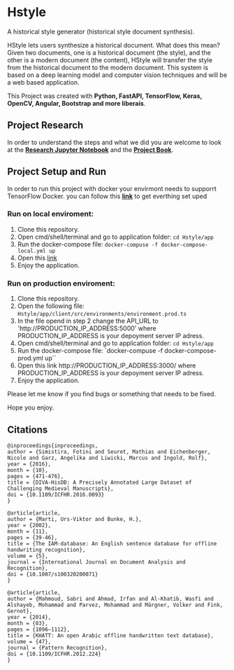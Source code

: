 # Hstyle

A historical style generator (historical style document synthesis).

HStyle lets users synthesize a historical document. What does this mean? Given two documents, one is a historical document (the style), and the other is a modern document (the content), HStyle will transfer the style from the historical document to the modern document. This system is based on a deep learning model and computer vision techniques and will be a web based application.

This Project was created with **Python, FastAPI, TensorFlow, Keras, OpenCV, Angular, Bootstrap and more liberais**. 

## Project Research

In order to understand the steps and what we did you are welcome to look at the [**Research Jupyter Notebook**](https://github.com/leorrose/HStyle/blob/master/research/research_historical_style_generator.ipynb)
and the [**Project Book**](https://github.com/leorrose/HStyle/blob/master/research/Project_Book.pdf).

## Project Setup and Run
In order to run this project with docker your envirmont needs to supporrt TensorFlow Docker. you can follow this [**link**](https://www.tensorflow.org/install/docker) to get everthing set uped

### Run on local enviroment:
1. Clone this repository.
2. Open cmd/shell/terminal and go to application folder: `cd Hstyle/app`
3. Run the docker-compose file: `docker-compuse -f docker-compose-local.yml up`
4. Open this [link](http://localhost:3000/)
5. Enjoy the application.

### Run on production enviroment:
1. Clone this repository.
2. Open the following file: `Hstyle/app/client/src/environments/environment.prod.ts` 
3. In the file opend in step 2 change the API_URL to 'http://PRODUCTION_IP_ADDRESS:5000' where PRODUCTION_IP_ADDRESS is your depoyment server IP adress.
4. Open cmd/shell/terminal and go to application folder: `cd Hstyle/app`
5. Run the docker-compose file: `docker-compuse -f docker-compose-prod.yml up``
6. Open this link http://PRODUCTION_IP_ADDRESS:3000/ where PRODUCTION_IP_ADDRESS is your depoyment server IP adress.
7. Enjoy the application.

Please let me know if you find bugs or something that needs to be fixed.

Hope you enjoy.

## Citations

```
@inproceedings{inproceedings,
author = {Simistira, Fotini and Seuret, Mathias and Eichenberger, Nicole and Garz, Angelika and Liwicki, Marcus and Ingold, Rolf},
year = {2016},
month = {10},
pages = {471-476},
title = {DIVA-HisDB: A Precisely Annotated Large Dataset of Challenging Medieval Manuscripts},
doi = {10.1109/ICFHR.2016.0093}
}

@article{article,
author = {Marti, Urs-Viktor and Bunke, H.},
year = {2002},
month = {11},
pages = {39-46},
title = {The IAM-database: An English sentence database for offline handwriting recognition},
volume = {5},
journal = {International Journal on Document Analysis and Recognition},
doi = {10.1007/s100320200071}
}

@article{article,
author = {Mahmoud, Sabri and Ahmad, Irfan and Al-Khatib, Wasfi and Alshayeb, Mohammad and Parvez, Mohammad and Märgner, Volker and Fink, Gernot},
year = {2014},
month = {03},
pages = {1096–1112},
title = {KHATT: An open Arabic offline handwritten text database},
volume = {47},
journal = {Pattern Recognition},
doi = {10.1109/ICFHR.2012.224}
}

```
